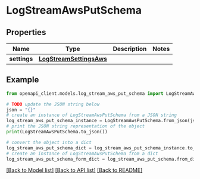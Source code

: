 # LogStreamAwsPutSchema


## Properties

Name | Type | Description | Notes
------------ | ------------- | ------------- | -------------
**settings** | [**LogStreamSettingsAws**](LogStreamSettingsAws.md) |  | 

## Example

```python
from openapi_client.models.log_stream_aws_put_schema import LogStreamAwsPutSchema

# TODO update the JSON string below
json = "{}"
# create an instance of LogStreamAwsPutSchema from a JSON string
log_stream_aws_put_schema_instance = LogStreamAwsPutSchema.from_json(json)
# print the JSON string representation of the object
print(LogStreamAwsPutSchema.to_json())

# convert the object into a dict
log_stream_aws_put_schema_dict = log_stream_aws_put_schema_instance.to_dict()
# create an instance of LogStreamAwsPutSchema from a dict
log_stream_aws_put_schema_form_dict = log_stream_aws_put_schema.from_dict(log_stream_aws_put_schema_dict)
```
[[Back to Model list]](../README.md#documentation-for-models) [[Back to API list]](../README.md#documentation-for-api-endpoints) [[Back to README]](../README.md)


